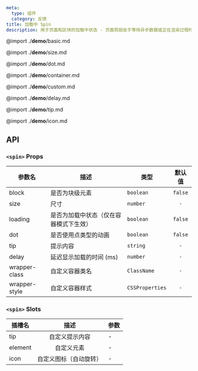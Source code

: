 ```yaml
meta:
  type: 组件
  category: 反馈
title: 加载中 Spin
description: 用于页面和区块的加载中状态 - 页面局部处于等待异步数据或正在渲染过程时，合适的加载动效会有效缓解用户的焦虑。
```

@import ./__demo__/basic.md

@import ./__demo__/size.md

@import ./__demo__/dot.md

@import ./__demo__/container.md

@import ./__demo__/custom.md

@import ./__demo__/delay.md

@import ./__demo__/tip.md

@import ./__demo__/icon.md

## API


### `<spin>` Props

|参数名|描述|类型|默认值|
|---|---|---|:---:|
|block|是否为块级元素|`boolean`|`false`|
|size|尺寸|`number`|`-`|
|loading|是否为加载中状态（仅在容器模式下生效）|`boolean`|`false`|
|dot|是否使用点类型的动画|`boolean`|`false`|
|tip|提示内容|`string`|`-`|
|delay|延迟显示加载的时间 (ms)|`number`|`-`|
|wrapper-class|自定义容器类名|`ClassName`|`-`|
|wrapper-style|自定义容器样式|`CSSProperties`|`-`|
### `<spin>` Slots

|插槽名|描述|参数|
|---|:---:|---|
|tip|自定义提示内容|-|
|element|自定义元素|-|
|icon|自定义图标（自动旋转）|-|


